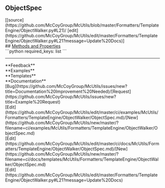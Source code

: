 ## <a id="McUtils.Formatters.TemplateEngine.ObjectWalker.ObjectSpec">ObjectSpec</a> 

<div class="docs-source-link" markdown="1">
[[source](https://github.com/McCoyGroup/McUtils/blob/master/Formatters/TemplateEngine/ObjectWalker.py#L21)/
[edit](https://github.com/McCoyGroup/McUtils/edit/master/Formatters/TemplateEngine/ObjectWalker.py#L21?message=Update%20Docs)]
</div>









<div class="collapsible-section">
 <div class="collapsible-section collapsible-section-header" markdown="1">
## <a class="collapse-link" data-toggle="collapse" href="#methods" markdown="1"> Methods and Properties</a> <a class="float-right" data-toggle="collapse" href="#methods"><i class="fa fa-chevron-down"></i></a>
 </div>
 <div class="collapsible-section collapsible-section-body collapse show" id="methods" markdown="1">
 ```python
required_keys: list
```

 </div>
</div>












---


<div markdown="1" class="text-secondary">
<div class="container">
  <div class="row">
   <div class="col" markdown="1">
**Feedback**   
</div>
   <div class="col" markdown="1">
**Examples**   
</div>
   <div class="col" markdown="1">
**Templates**   
</div>
   <div class="col" markdown="1">
**Documentation**   
</div>
   <div class="col" markdown="1">
   
</div>
   <div class="col" markdown="1">
   
</div>
   <div class="col" markdown="1">
   
</div>
</div>
  <div class="row">
   <div class="col" markdown="1">
[Bug](https://github.com/McCoyGroup/McUtils/issues/new?title=Documentation%20Improvement%20Needed)/[Request](https://github.com/McCoyGroup/McUtils/issues/new?title=Example%20Request)   
</div>
   <div class="col" markdown="1">
[Edit](https://github.com/McCoyGroup/McUtils/edit/master/ci/examples/McUtils/Formatters/TemplateEngine/ObjectWalker/ObjectSpec.md)/[New](https://github.com/McCoyGroup/McUtils/new/master/?filename=ci/examples/McUtils/Formatters/TemplateEngine/ObjectWalker/ObjectSpec.md)   
</div>
   <div class="col" markdown="1">
[Edit](https://github.com/McCoyGroup/McUtils/edit/master/ci/docs/McUtils/Formatters/TemplateEngine/ObjectWalker/ObjectSpec.md)/[New](https://github.com/McCoyGroup/McUtils/new/master/?filename=ci/docs/templates/McUtils/Formatters/TemplateEngine/ObjectWalker/ObjectSpec.md)   
</div>
   <div class="col" markdown="1">
[Edit](https://github.com/McCoyGroup/McUtils/edit/master/Formatters/TemplateEngine/ObjectWalker.py#L21?message=Update%20Docs)   
</div>
   <div class="col" markdown="1">
   
</div>
   <div class="col" markdown="1">
   
</div>
   <div class="col" markdown="1">
   
</div>
</div>
</div>
</div>